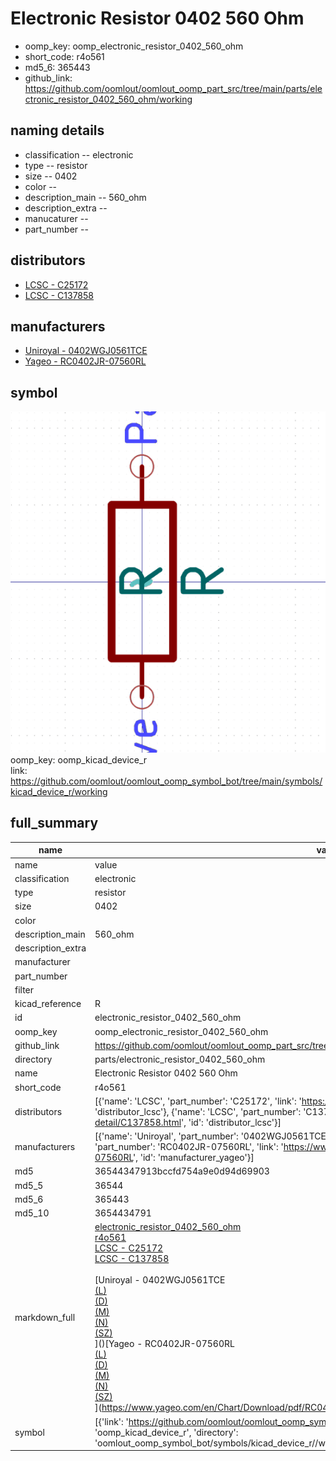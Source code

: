 # Electronic Resistor 0402 560 Ohm

  
* oomp_key: oomp_electronic_resistor_0402_560_ohm 
* short_code: r4o561
* md5_6: 365443  
* github_link: https://github.com/oomlout/oomlout_oomp_part_src/tree/main/parts/electronic_resistor_0402_560_ohm/working  
## naming details
* classification -- electronic
* type -- resistor
* size -- 0402
* color -- 
* description_main -- 560_ohm
* description_extra -- 
* manucaturer -- 
* part_number -- 

## distributors
* [LCSC - C25172](https://lcsc.com/product-detail/C25172.html)  
* [LCSC - C137858](https://lcsc.com/product-detail/C137858.html)  

## manufacturers
* [Uniroyal - 0402WGJ0561TCE]()  
* [Yageo - RC0402JR-07560RL](https://www.yageo.com/en/Chart/Download/pdf/RC0402JR-07560RL)  

## symbol

![](symbol/0/working/working_600.png)  
oomp_key: oomp_kicad_device_r  
link: https://github.com/oomlout/oomlout_oomp_symbol_bot/tree/main/symbols/kicad_device_r/working  


## full_summary
| name | value | 
| --- | --- | 
| name | value | 
| classification | electronic | 
| type | resistor | 
| size | 0402 | 
| color |  | 
| description_main | 560_ohm | 
| description_extra |  | 
| manufacturer |  | 
| part_number |  | 
| filter |  | 
| kicad_reference | R | 
| id | electronic_resistor_0402_560_ohm | 
| oomp_key | oomp_electronic_resistor_0402_560_ohm | 
| github_link | https://github.com/oomlout/oomlout_oomp_part_src/tree/main/parts/electronic_resistor_0402_560_ohm/working | 
| directory | parts/electronic_resistor_0402_560_ohm | 
| name | Electronic Resistor 0402 560 Ohm | 
| short_code | r4o561 | 
| distributors | [{'name': 'LCSC', 'part_number': 'C25172', 'link': 'https://lcsc.com/product-detail/C25172.html', 'id': 'distributor_lcsc'}, {'name': 'LCSC', 'part_number': 'C137858', 'link': 'https://lcsc.com/product-detail/C137858.html', 'id': 'distributor_lcsc'}] | 
| manufacturers | [{'name': 'Uniroyal', 'part_number': '0402WGJ0561TCE', 'link': '', 'id': 'manufacturer_uniroyal'}, {'name': 'Yageo', 'part_number': 'RC0402JR-07560RL', 'link': 'https://www.yageo.com/en/Chart/Download/pdf/RC0402JR-07560RL', 'id': 'manufacturer_yageo'}] | 
| md5 | 36544347913bccfd754a9e0d94d69903 | 
| md5_5 | 36544 | 
| md5_6 | 365443 | 
| md5_10 | 3654434791 | 
| markdown_full | [electronic_resistor_0402_560_ohm](https://github.com/oomlout/oomlout_oomp_part_src/tree/main/parts/electronic_resistor_0402_560_ohm/working)<br>[r4o561](https://github.com/oomlout/oomlout_oomp_part_src/tree/main/parts/electronic_resistor_0402_560_ohm/working)<br>[LCSC - C25172<br>](https://lcsc.com/product-detail/C25172.html)[LCSC - C137858<br>](https://lcsc.com/product-detail/C137858.html)<br>[Uniroyal - 0402WGJ0561TCE<br>[(L)<br>](https://www.lcsc.com/search?q=0402WGJ0561TCE)[(D)<br>](https://www.digikey.com/en/products?,keywords=0402WGJ0561TCE)[(M)<br>](https://www.mouser.com/Search/Refine?Keyword=0402WGJ0561TCE)[(N)<br>](https://www.newark.com/search?st=0402WGJ0561TCE)[(SZ)<br>](https://so.szlcsc.com/global.html?k=0402WGJ0561TCE)]()[Yageo - RC0402JR-07560RL<br>[(L)<br>](https://www.lcsc.com/search?q=RC0402JR-07560RL)[(D)<br>](https://www.digikey.com/en/products?,keywords=RC0402JR-07560RL)[(M)<br>](https://www.mouser.com/Search/Refine?Keyword=RC0402JR-07560RL)[(N)<br>](https://www.newark.com/search?st=RC0402JR-07560RL)[(SZ)<br>](https://so.szlcsc.com/global.html?k=RC0402JR-07560RL)](https://www.yageo.com/en/Chart/Download/pdf/RC0402JR-07560RL) | 
| symbol | [{'link': 'https://github.com/oomlout/oomlout_oomp_symbol_bot/tree/main/symbols/kicad_device_r', 'oomp_key': 'oomp_kicad_device_r', 'directory': 'oomlout_oomp_symbol_bot/symbols/kicad_device_r//working/working.kicad_sym'}] | 
